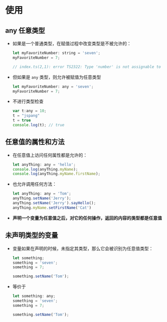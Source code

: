 # 使用

## any 任意类型

+ 如果是一个普通类型，在赋值过程中改变类型是不被允许的：

  ```js
  let myFavoriteNumber: string = 'seven';
  myFavoriteNumber = 7;

  // index.ts(2,1): error TS2322: Type 'number' is not assignable to type 'string'.
  ```

+ 但如果是 `any` 类型，则允许被赋值为任意类型

  ```js
  let myFavoriteNumber: any = 'seven';
  myFavoriteNumber = 7;
  ```

+ 不进行类型检查

  ```js
  var t:any = 10;
  t = "jspang"
  t = true
  console.log(t); // true
  ```

## 任意值的属性和方法

+ 在任意值上访问任何属性都是允许的：

  ```js
  let anyThing: any = 'hello';
  console.log(anyThing.myName);
  console.log(anyThing.myName.firstName);
  ```

+ 也允许调用任何方法：

  ```js
  let anyThing: any = 'Tom';
  anyThing.setName('Jerry');
  anyThing.setName('Jerry').sayHello();
  anyThing.myName.setFirstName('Cat')
  ```

+ **声明一个变量为任意值之后，对它的任何操作，返回的内容的类型都是任意值**

## 未声明类型的变量

+ 变量如果在声明的时候，未指定其类型，那么它会被识别为任意值类型：

  ```js
  let something;
  something = 'seven';
  something = 7;

  something.setName('Tom');
  ```

+ 等价于

  ```js
  let something: any;
  something = 'seven';
  something = 7;

  something.setName('Tom');
  ```
